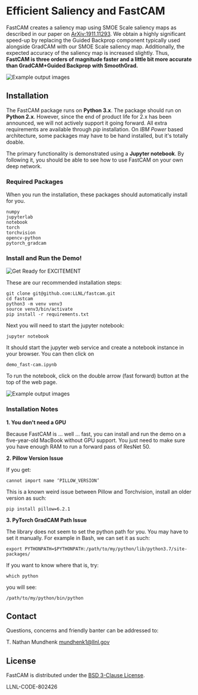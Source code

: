 # Efficient Saliency and FastCAM 

FastCAM creates a saliency map using SMOE Scale saliency maps as described in our paper on 
[ArXiv:1911.11293](https://arxiv.org/abs/1911.11293). We obtain a highly significant speed-up by replacing
the Guided Backprop component typically used alongside GradCAM with our SMOE Scale saliency map.
Additionally, the expected accuracy of the saliency map is increased slightly. Thus, **FastCAM is three orders of magnitude faster and a little bit more accurate than GradCAM+Guided Backprop with SmoothGrad.** 

![Example output images](https://raw.githubusercontent.com/LLNL/fastcam/master/mdimg/fast-cam.ILSVRC2012_val_00049934.jpg)
                         
## Installation

The FastCAM package runs on **Python 3.x**. The package should run on **Python 2.x**. However, since 
the end of product life for 2.x has been announced, we will not actively support it going forward. 
All extra requirements are available through *pip* installation. On *IBM Power* based architecture, 
some packages may have to be hand installed, but it's totally doable. 

The primary functionality is demonstrated using a **Jupyter notebook**. By following it, you should be
able to see how to use FastCAM on your own deep network. 

### Required Packages

When you run the installation, these packages should automatically install for you. 

	numpy
	jupyterlab
	notebook
	torch
	torchvision
	opencv-python
	pytorch_gradcam

### Install and Run the Demo!

![Get Ready for EXCITEMENT](https://steemitimages.com/p/DVAkPJXe6RxaMiozqQxRKBpPCPSqM5k9eEaBqfuGYnq1rZoVgJfgBwH61WPbdCwxa7N5TvBS59Jxtv?format=match&mode=fit&width=640)

These are our recommended installation steps:

	git clone git@github.com:LLNL/fastcam.git 
	cd fastcam 
	python3 -m venv venv3 
	source venv3/bin/activate
	pip install -r requirements.txt

Next you will need to start the jupyter notebook:

	jupyter notebook
	
It should start the jupyter web service and create a notebook instance in your browser. You can then click on

	demo_fast-cam.ipynb
	
To run the notebook, click on the double arrow (fast forward) button at the top of the web page. 

![Example output images](https://raw.githubusercontent.com/LLNL/fastcam/master/mdimg/option.jpg)

### Installation Notes

**1. You don't need a GPU**

Because FastCAM is ... well ... fast, you can install and run the demo on a five-year-old MacBook without GPU support. You just need to make sure you have enough RAM to run a forward pass of ResNet 50.  

**2. Pillow Version Issue**

If you get:

	cannot import name ‘PILLOW_VERSION’
	
This is a known weird issue between Pillow and Torchvision, install an older version as such:

	pip install pillow=6.2.1
	
**3. PyTorch GradCAM Path Issue**

The library does not seem to set the python path for you. You may have to set it manually. For example in Bash,
we can set it as such:

	export PYTHONPATH=$PYTHONPATH:/path/to/my/python/lib/python3.7/site-packages/
	
If you want to know where that is, try:

	which python
	
you will see:

	/path/to/my/python/bin/python
	
## Contact

Questions, concerns and friendly banter can be addressed to: 

T. Nathan Mundhenk [mundhenk1@llnl.gov](mundhenk1@llnl.gov)

## License

FastCAM is distributed under the [BSD 3-Clause License](https://github.com/LLNL/fastcam/blob/master/LICENSE).

LLNL-CODE-802426



